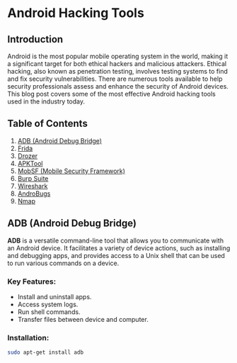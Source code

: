 # Android Hacking Tools

## Introduction

Android is the most popular mobile operating system in the world, making it a significant target for both ethical hackers and malicious attackers. Ethical hacking, also known as penetration testing, involves testing systems to find and fix security vulnerabilities. There are numerous tools available to help security professionals assess and enhance the security of Android devices. This blog post covers some of the most effective Android hacking tools used in the industry today.

## Table of Contents
1. [ADB (Android Debug Bridge)](#adb-android-debug-bridge)
2. [Frida](#frida)
3. [Drozer](#drozer)
4. [APKTool](#apktool)
5. [MobSF (Mobile Security Framework)](#mobsf-mobile-security-framework)
6. [Burp Suite](#burp-suite)
7. [Wireshark](#wireshark)
8. [AndroBugs](#androbugs)
9. [Nmap](#nmap)

## ADB (Android Debug Bridge)

**ADB** is a versatile command-line tool that allows you to communicate with an Android device. It facilitates a variety of device actions, such as installing and debugging apps, and provides access to a Unix shell that can be used to run various commands on a device.

### Key Features:
- Install and uninstall apps.
- Access system logs.
- Run shell commands.
- Transfer files between device and computer.

### Installation:
```bash
sudo apt-get install adb
